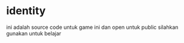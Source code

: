 # identity
ini adalah source code untuk game ini dan open untuk public
silahkan gunakan untuk belajar

